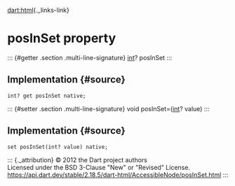 [dart:html](../../dart-html/dart-html-library){._links-link}

posInSet property
=================

::: {#getter .section .multi-line-signature}
[int](../../dart-core/int-class)? posInSet
:::

Implementation {#source}
--------------

``` {.language-dart data-language="dart"}
int? get posInSet native;
```

::: {#setter .section .multi-line-signature}
void posInSet=([int](../../dart-core/int-class)? value)
:::

Implementation {#source}
--------------

``` {.language-dart data-language="dart"}
set posInSet(int? value) native;
```

::: {._attribution}
© 2012 the Dart project authors\
Licensed under the BSD 3-Clause \"New\" or \"Revised\" License.\
<https://api.dart.dev/stable/2.18.5/dart-html/AccessibleNode/posInSet.html>
:::
